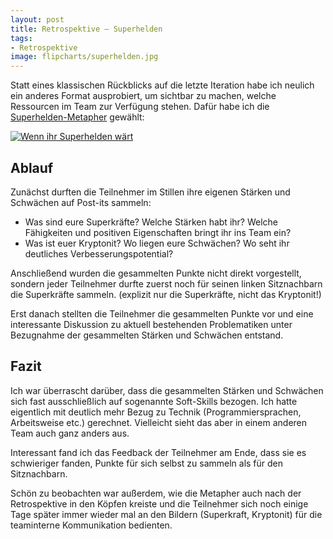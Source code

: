 ```yaml
---
layout: post
title: Retrospektive – Superhelden
tags:
- Retrospektive
image: flipcharts/superhelden.jpg
---
```


Statt eines klassischen Rückblicks auf die letzte Iteration habe ich neulich ein
anderes Format ausprobiert, um sichtbar zu machen, welche Ressourcen im Team zur
Verfügung stehen. Dafür habe ich die [Superhelden-Metapher](https://retromat.org/de/?id=107)
gewählt:

[![Wenn ihr Superhelden wärt]({{site.baseurl}}/assets/img/posts/flipcharts/superhelden.jpg)]({{site.baseurl}}/assets/img/posts/flipcharts/superhelden.jpg)

## Ablauf

Zunächst durften die Teilnehmer im Stillen ihre eigenen Stärken und Schwächen
auf Post-its sammeln:

* Was sind eure Superkräfte? Welche Stärken habt ihr? Welche Fähigkeiten und
  positiven Eigenschaften bringt ihr ins Team ein?
* Was ist euer Kryptonit? Wo liegen eure Schwächen? Wo seht ihr deutliches
  Verbesserungspotential?

Anschließend wurden die gesammelten Punkte nicht direkt vorgestellt, sondern
jeder Teilnehmer durfte zuerst noch für seinen linken Sitznachbarn die
Superkräfte sammeln. (explizit nur die Superkräfte, nicht das Kryptonit!)

Erst danach stellten die Teilnehmer die gesammelten Punkte vor und eine
interessante Diskussion zu aktuell bestehenden Problematiken unter Bezugnahme
der gesammelten Stärken und Schwächen entstand.

## Fazit

Ich war überrascht darüber, dass die gesammelten Stärken und Schwächen sich fast
ausschließlich auf sogenannte Soft-Skills bezogen. Ich hatte eigentlich mit
deutlich mehr Bezug zu Technik (Programmiersprachen, Arbeitsweise etc.)
gerechnet. Vielleicht sieht das aber in einem anderen Team auch ganz anders aus.

Interessant fand ich das Feedback der Teilnehmer am Ende, dass sie es
schwieriger fanden, Punkte für sich selbst zu sammeln als für den Sitznachbarn.

Schön zu beobachten war außerdem, wie die Metapher auch nach der Retrospektive
in den Köpfen kreiste und die Teilnehmer sich noch einige Tage später immer
wieder mal an den Bildern (Superkraft, Kryptonit) für die teaminterne
Kommunikation bedienten.
